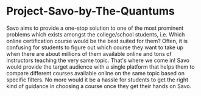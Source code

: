 # Project-Savo-by-The-Quantums
Savo aims to provide a one-stop solution to one of the most prominent problems which exists amongst the college/school students, i.e. Which online certification course would be the best suited for them? Often, it is confusing for students to figure out which course they want to take up when there are about millions of them available online and tons of instructors teaching the very same topic.  That's where we come in! Savo would provide the target audience with a single platform that helps them to compare different courses available online on the same topic based on specific filters. No more would it be a hassle for students to get the right kind of guidance in choosing a course once they get their hands on Savo.
